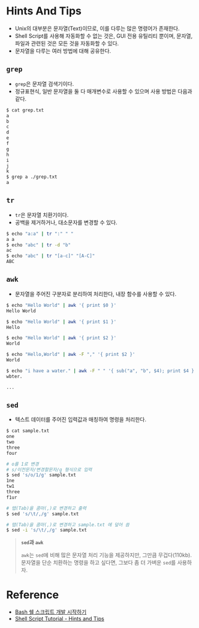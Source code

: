 # Hints And Tips

- Unix의 대부분은 문자열(Text)이므로, 이를 다루는 많은 명령어가 존재한다.
- Shell Script를 사용해 자동화할 수 없는 것은, GUI 전용 유틸리티 뿐이며, 문자열, 파일과 관련된 것은 모든 것을 자동화할 수 있다.
- 문자열을 다루는 여러 방법에 대해 공유한다.

## `grep`

- `grep`은 문자열 검색기이다.
- 정규표현식, 일반 문자열을 둘 다 매개변수로 사용할 수 있으며 사용 방법은 다음과 같다.
   
```bash
$ cat grep.txt
a
b
c
d
e
f
g
h
i
j
k
$ grep a ./grep.txt
a                                              
```
   
## `tr` 
- `tr`은 문자열 치환기이다.
- 공백을 제거하거나, 대소문자를 변경할 수 있다.
   
```bash
$ echo "a:a" | tr ":" " "
a a
$ echo "abc" | tr -d "b"
ac
$ echo "abc" | tr "[a-c]" "[A-C]"
ABC
```

## `awk`
- 문자열을 주어진 구분자로 분리하여 처리한다, 내장 함수를 사용할 수 있다.
   
```bash
$ echo "Hello World" | awk '{ print $0 }'
Hello World

$ echo "Hello World" | awk '{ print $1 }'
Hello

$ echo "Hello World" | awk '{ print $2 }'
World

$ echo "Hello,World" | awk -F "," '{ print $2 }'
World

$ echo "i have a water." | awk -F " " '{ sub("a", "b", $4); print $4 }'
wbter.

...
```

## `sed`
- 텍스트 데이터를 주어진 입력값과 매칭하여 명령을 처리한다.

```bash
$ cat sample.txt 
one
two
three
four

# o를 1로 변경 
# s/이전문자/변경할문자/g 형식으로 입력 
$ sed 's/o/1/g' sample.txt 
1ne
tw1
three
f1ur

# 탭(Tab)을 콤마(,)로 변경하고 출력 
$ sed 's/\t/,/g' sample.txt

# 탭(Tab)을 콤마(,)로 변경하고 sample.txt 에 덮어 씀
$ sed -i 's/\t/,/g' sample.txt
```

> **`sed`과 `awk`**
>   
> `awk`는 `sed`에 비해 많은 문자열 처리 기능을 제공하지만, 그만큼 무겁다(110kb). 문자열을 단순 치환하는 명령을 하고 싶다면, 그보다 좀 더 가벼운 `sed`를 사용하자.



# Reference
- [Bash 쉘 스크립트 개발 시작하기](https://wikidocs.net/32351)
- [Shell Script Tutorial - Hints and Tips](https://www.shellscript.sh/hints.html)
